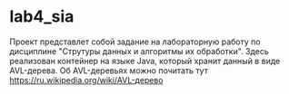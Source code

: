 lab4_sia
========
Проект представлет собой задание на лабораторную работу по дисциплине "Струтуры данных и алгоритмы их обработки". Здесь реализован контейнер на языке Java, который хранит данный в виде AVL-дерева.
Об AVL-деревьях можно почитать тут https://ru.wikipedia.org/wiki/AVL-дерево
